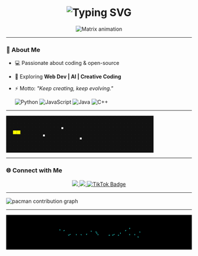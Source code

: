 <h1 align="center">
  <img src="https://readme-typing-svg.herokuapp.com?font=Fira+Code&weight=700&size=40&duration=3000&pause=1000&color=00F7FF&center=true&vCenter=true&width=600&height=60&lines=hakent;Creative+Coder;Open+Source+Lover;Always+Learning+%F0%9F%9A%80" alt="Typing SVG" />
</h1>

<p align="center">
  <img src="https://raw.githubusercontent.com/rodrigograca31/rodrigograca31/master/matrix.svg" alt="Matrix animation" />
</p>

---

### 🚀 About Me  
- 💻 Passionate about coding & open-source  
- 🌌 Exploring **Web Dev | AI | Creative Coding**  
- ⚡ Motto: *"Keep creating, keep evolving."* 

 
   ![Python](https://img.shields.io/badge/Python-3776AB?style=for-the-badge&logo=python&logoColor=white)
![JavaScript](https://img.shields.io/badge/JavaScript-F7DF1E?style=for-the-badge&logo=javascript&logoColor=black)
![Java](https://img.shields.io/badge/Java-007396?style=for-the-badge&logo=java&logoColor=white)
![C++](https://img.shields.io/badge/C++-00599C?style=for-the-badge&logo=c%2B%2B&logoColor=white)

---

<svg width="400" height="100" viewBox="0 0 400 100" xmlns="http://www.w3.org/2000/svg">
  <!-- Background Pixel Grid -->
  <defs>
    <pattern id="pixelGrid" width="10" height="10" patternUnits="userSpaceOnUse">
      <rect width="10" height="10" fill="#111"/>
      <rect width="1" height="1" fill="#222"/>
    </pattern>
  </defs>
  <rect width="400" height="100" fill="url(#pixelGrid)"/>

  <!-- Pixel Hero -->
  <rect x="10" y="40" width="10" height="10" fill="#ff0">
    <animate attributeName="x" values="10;350;10" dur="4s" repeatCount="indefinite"/>
  </rect>
  <rect x="20" y="40" width="10" height="10" fill="#ff0">
    <animate attributeName="x" values="20;360;20" dur="4s" repeatCount="indefinite"/>
  </rect>

  <!-- Pixel Coins -->
  <rect x="100" y="50" width="5" height="5" fill="#fff">
    <animate attributeName="y" values="50;70;50" dur="2s" repeatCount="indefinite"/>
  </rect>
  <rect x="150" y="30" width="5" height="5" fill="#fff">
    <animate attributeName="y" values="30;60;30" dur="3s" repeatCount="indefinite"/>
  </rect>
  <rect x="200" y="60" width="5" height="5" fill="#fff">
    <animate attributeName="y" values="60;40;60" dur="2.5s" repeatCount="indefinite"/>
  </rect>
</svg>


---

### 🌐 Connect with Me  
<p align="center">
  <a href="https://github.com/hakent-glitch/hakent-glitch">
    <img src="https://img.shields.io/badge/-GitHub-181717?style=for-the-badge&logo=github&logoColor=white" />
  </a>
  <a href="https://instagram.com/hakentkh">
    <img src="https://img.shields.io/badge/-Instagram-E4405F?style=for-the-badge&logo=instagram&logoColor=white" />
  </a>
  <a href="https://www.tiktok.com/@kentt271" target="_blank">
  <img src="https://img.shields.io/badge/TikTok-%23000000.svg?style=for-the-badge&logo=tiktok&logoColor=white" alt="TikTok Badge"/>
</a>




</p>

---

<picture>
  <source media="(prefers-color-scheme: dark)" srcset="https://raw.githubusercontent.com/maurodesouza/maurodesouza/output/pacman-contribution-graph-dark.svg">
  <source media="(prefers-color-scheme: light)" srcset="https://raw.githubusercontent.com/maurodesouza/maurodesouza/output/pacman-contribution-graph.svg">
  <img alt="pacman contribution graph" src="https://raw.githubusercontent.com/maurodesouza/maurodesouza/output/pacman-contribution-graph.svg">
</picture>

---
<svg xmlns="http://www.w3.org/2000/svg" width="100%" height="150" viewBox="0 0 800 150">
  <rect width="100%" height="100%" fill="black"/>
  <text x="50%" y="50%" text-anchor="middle" fill="none" stroke="#25F4EE" stroke-width="2" font-size="40" font-family="Arial Black, sans-serif" dy=".3em">
    <tspan>Thanks for Watching</tspan>
    <animate attributeName="stroke-dasharray" from="0,500" to="500,0" dur="5s" repeatCount="indefinite"/>
    <animate attributeName="stroke" values="#25F4EE;#FE2C55;#25F4EE" dur="4s" repeatCount="indefinite"/>
  </text>
</svg>

